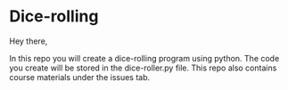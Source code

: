 # Dice-rolling

Hey there, 

In this repo you will create a dice-rolling program using python. The code you create will be stored in the dice-roller.py file. This repo also contains course materials under the issues tab. 
